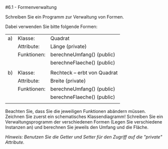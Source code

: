#6.1 - Formenverwaltung

Schreiben Sie ein Programm zur Verwaltung von Formen.

Dabei verwenden Sie bitte folgende Formen:

|  |           |                           |
|--|-----------|---------------------------|
|a)|Klasse:    |Quadrat                    |
|  |Attribute: |Länge (private)            |
|  |Funktionen:|berechneUmfang() (public)  |
|  |           |berechneFlaeche() (public) |
|  |           |                           |
|b)|Klasse:    |Rechteck – erbt von Quadrat|
|  |Attribute: |Breite (private)           |
|  |Funktionen:|berechneUmfang() (public)  |
|  |           |berechneFlaeche() (public) |
|  |           |                           |

Beachten Sie, dass Sie die jeweiligen Funktionen abändern müssen. Zeichnen Sie zuerst ein schematisches Klassendiagramm! Schreiben Sie ein Verwaltungsprogramm der verschiedenen Formen (Legen Sie verschiedene Instanzen an) und berechnen Sie jeweils den Umfang und die Fläche.

*Hinweis: Benutzen Sie die Getter und Setter für den Zugriff auf die "private" Attribute.*